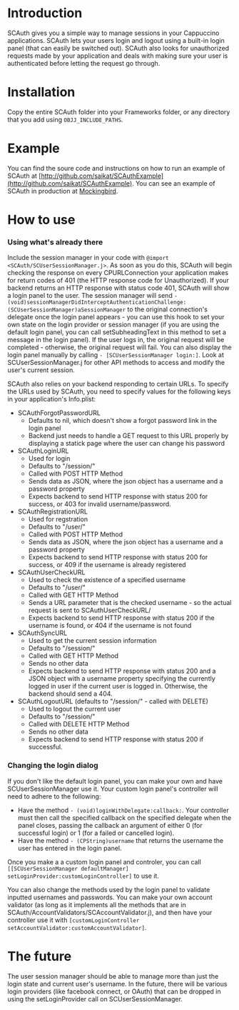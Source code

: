 Introduction
============

SCAuth gives you a simple way to manage sessions in your Cappuccino applications.  SCAuth lets your users login and logout using a built-in login panel (that can easily be switched out).  SCAuth also looks for unauthorized requests made by your application and deals with making sure your user is authenticated before letting the request go through.

Installation
============

Copy the entire SCAuth folder into your Frameworks folder, or any directory that you add using `OBJJ_INCLUDE_PATHS`.

Example
=======

You can find the soure code and instructions on how to run an example of SCAuth at [http://github.com/saikat/SCAuthExample](http://github.com/saikat/SCAuthExample).  You can see an example of SCAuth in production at [Mockingbird](http://gomockingbird.com/).

How to use
==========

### Using what's already there ###
Include the session manager in your code with `@import <SCAuth/SCUserSessionManager.j>`.  As soon as you do this, SCAuth will begin checking the response on every CPURLConnection your application makes for return codes of 401 (the HTTP response code for Unauthorized).  If your backend returns an HTTP response with status code 401, SCAuth will show a login panel to the user.  The session manager will send `- (void)sessionManagerDidInterceptAuthenticationChallenge:(SCUserSessionManager)aSessionManager` to the original connection's delegate once the login panel appears - you can use this hook to set your own state on the login provider or session manager (if you are using the default login panel, you can call setSubheadingText in this method to set a message in the login panel).  If the user logs in, the original request will be completed - otherwise, the original request will fail.  You can also display the login panel manually by calling `- [SCUserSessionManager login:]`.  Look at SCUserSessionManager.j for other API methods to access and modify the user's current session.  

SCAuth also relies on your backend responding to certain URLs.  To specify the URLs used by SCAuth, you need to specify values for the following keys in your application's Info.plist:

*	SCAuthForgotPasswordURL 
  	* Defaults to nil, which doesn't show a forgot password link in the login panel
  	* Backend just needs to handle a GET request to this URL properly by displaying a statick page where the user can change his password
*	SCAuthLoginURL 
	* Used for login
	* Defaults to "/session/"
	* Called with POST HTTP Method
	* Sends data as JSON, where the json object has a username and a password property
	* Expects backend to send HTTP response with status 200 for success, or 403 for invalid username/password.
*	SCAuthRegistrationURL
	* Used for regstration
	* Defaults to "/user/"
	* Called with POST HTTP Method
	* Sends data as JSON, where the json object has a username and a password property
	* Expects backend to send HTTP response with status 200 for success, or 409 if the username is already registered
*	SCAuthUserCheckURL 
	* Used to check the existence of a specified username
	* Defaults to "/user/"
	* Called with GET HTTP Method
	* Sends a URL parameter that is the checked username - so the actual request is sent to SCAuthUserCheckURL/<username>
	* Expects backend to send HTTP response with status 200 if the username is found, or 404 if the username is not found
*	SCAuthSyncURL 
	* Used to get the current session information
	* Defaults to "/session/"
	* Called with GET HTTP Method
	* Sends no other data
	* Expects backend to send HTTP response with status 200 and a JSON object with a username property specifying the currently logged in user if the current user is logged in.  Otherwise, the backend should send a 404.
*	SCAuthLogoutURL (defaults to "/session/" - called with DELETE)
	* Used to logout the current user
	* Defaults to "/session/"
	* Called with DELETE HTTP Method
	* Sends no other data
	* Expects backend to send HTTP response with status 200 if successful.

### Changing the login dialog ###
If you don't like the default login panel, you can make your own and have SCUserSessionManager use it.  Your custom login panel's controller will need to adhere to the following:

*	Have the method `- (void)loginWithDelegate:callback:`.  Your controller must then call the specified callback on the specified delegate when the panel closes, passing the callback an argument of either 0 (for successful login) or 1 (for a failed or cancelled login).
*	Have the method `- (CPString)username` that returns the username the user has entered in the login panel.

Once you make a a custom login panel and controler, you can call `[[SCUserSessionManager defaultManager] setLoginProvider:customLoginController]` to use it.

You can also change the methods used by the login panel to validate inputted usernames and passwords.  You can make your own account validator (as long as it implements all the methods that are in SCAuth/AccountValidators/SCAccountValidator.j), and then have your controller use it with `[customLoginController setAccountValidator:customAccountValidator]`.

The future
==========

The user session manager should be able to manage more than just the login state and current user's username.  In the future, there will be various login providers (like facebook connect, or OAuth) that can be dropped in using the setLoginProvider call on SCUserSessionManager.